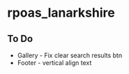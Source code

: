 # rpoas_lanarkshire

## To Do
* Gallery - Fix clear search results btn
* Footer - vertical align text